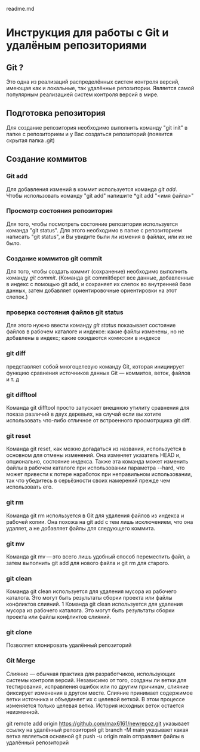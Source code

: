 readme.md
# Инструкция для работы с Git и удалёным репозиториями

## Git ?
Это одна из реализаций распределённых систем
контроля версий, имеющая как и локальные, так
удалённые репозитории. Является самой популярным
реализацией систем контроля версий в мире.

## Подготовка репозитория
Для создание репозитория необходимо выполнить команду
"git init"
в папке с репозиторием и у Вас создаться
репозиторий (появится скрытая папка .git)

## Создание коммитов

### Git add
Для добавления измений в коммит используется команда
*git add*. Чтобы использовать команду "git add" напишите
*git add "<имя файла>"

### Просмотр состояния репозитория

Для того, чтобы посмотреть состояние репозитория
используется команда "git status". Для этого необходимо
в папке с репозиторием написать "git status", и Вы
увидите были ли измения в файлах, или их не было.

### Создание коммитов git commit
Для того, чтобы создать коммит (сохранение) необходимо
выполнить команду *git commit*. 
(Команда git commitберет все данные, добавленные в индекс с помощью git add, и сохраняет их слепок во внутренней базе данных, затем добавляет ориентировочные ориентировки на этот слепок.)

### проверка состояния файлов git status
Для этого нужно ввести команду *git status* показывает состояние файлов в рабочем каталоге и индексе: какие файлы изменены, но не добавлены в индекс; какие ожидаются комиссии в индексе

### git diff 
представляет собой многоцелевую команду Git, которая инициирует функцию сравнения источников данных Git — коммитов, веток, файлов и т. д

### git difftool
Команда git difftool просто запускает внешнюю утилиту сравнения для показа различий в двух деревьях, на случай если вы хотите использовать что-либо отличное от встроенного просмотрщика git diff.

### git reset 
Команда git reset, как можно догадаться из названия, используется в основном для отмены изменений. Она изменяет указатель HEAD и, опционально, состояние индекса. Также эта команда может изменить файлы в рабочем каталоге при использовании параметра --hard, что может привести к потере наработок при неправильном использовании, так что убедитесь в серьёзности своих намерений прежде чем использовать его.

### git rm
Команда git rm используется в Git для удаления файлов из индекса и рабочей копии. Она похожа на git add с тем лишь исключением, что она удаляет, а не добавляет файлы для следующего коммита.

### git mv
Команда git mv — это всего лишь удобный способ переместить файл, а затем выполнить git add для нового файла и git rm для старого.

### git clean
Команда git clean используется для удаления мусора из рабочего каталога. Это могут быть результаты сборки проекта или файлы конфликтов слияний.
1
Команда git clean используется для удаления мусора из рабочего каталога. Это могут быть результаты сборки проекта или файлы конфликтов слияний. 


### git clone 
Позволяет клонировать удалённый репозиторий 

### Git Merge
Слияние — обычная практика для разработчиков, использующих системы контроля версий. Независимо от того, созданы ли ветки для тестирования, исправления ошибок или по другим причинам, слияние фиксирует изменения в другом месте. Слияние принимает содержимое ветки источника и объединяет их с целевой веткой. В этом процессе изменяется только целевая ветка. История исходных веток остается неизменной.

git remote add origin https://github.com/max6161/newrepoz.git указывает ссылку на удалённый репозиторий
git branch -M main указывает какая ветка являеться оснавной
git push -u origin main отправляет файлы в удалённый репозиторий